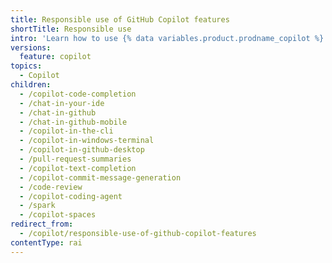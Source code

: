```yaml
---
title: Responsible use of GitHub Copilot features
shortTitle: Responsible use
intro: 'Learn how to use {% data variables.product.prodname_copilot %} features responsibly by understanding their purposes, capabilities, and limitations.'
versions:
  feature: copilot
topics:
  - Copilot
children:
  - /copilot-code-completion
  - /chat-in-your-ide
  - /chat-in-github
  - /chat-in-github-mobile
  - /copilot-in-the-cli
  - /copilot-in-windows-terminal
  - /copilot-in-github-desktop
  - /pull-request-summaries
  - /copilot-text-completion
  - /copilot-commit-message-generation
  - /code-review
  - /copilot-coding-agent
  - /spark
  - /copilot-spaces
redirect_from:
  - /copilot/responsible-use-of-github-copilot-features
contentType: rai
---
```


